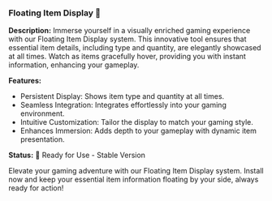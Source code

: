 ### Floating Item Display 🌟

**Description:**
Immerse yourself in a visually enriched gaming experience with our Floating Item Display system. This innovative tool ensures that essential item details, including type and quantity, are elegantly showcased at all times. Watch as items gracefully hover, providing you with instant information, enhancing your gameplay.

**Features:**
- Persistent Display: Shows item type and quantity at all times.
- Seamless Integration: Integrates effortlessly into your gaming environment.
- Intuitive Customization: Tailor the display to match your gaming style.
- Enhances Immersion: Adds depth to your gameplay with dynamic item presentation.

**Status:**
🚀 Ready for Use - Stable Version

Elevate your gaming adventure with our Floating Item Display system. Install now and keep your essential item information floating by your side, always ready for action!
